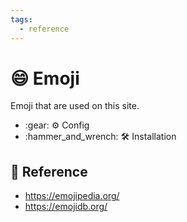 ```yaml
---
tags:
  - reference
---
```

# :smile: Emoji

Emoji that are used on this site.

- \:gear\: :gear: Config
- \:hammer_and_wrench\: :hammer_and_wrench: Installation

## :link: Reference

- <https://emojipedia.org/>
- <https://emojidb.org/>
